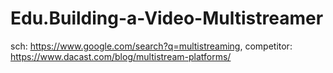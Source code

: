 # Edu.Building-a-Video-Multistreamer
sch: https://www.google.com/search?q=multistreaming, competitor: https://www.dacast.com/blog/multistream-platforms/
